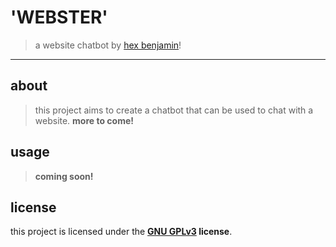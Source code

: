 # 'WEBSTER'
> a website chatbot by [hex benjamin](https://hexbenjam.in)!
---
## about
> this project aims to create a chatbot that can be used to chat with a website.
**more to come!**

## usage
> **coming soon!**

## license
this project is licensed under the **[GNU GPLv3](https://github.com/hexbenjamin/webster/blob/master/LICENSE) license**.
